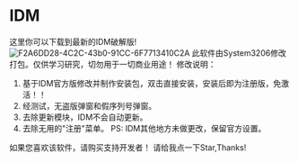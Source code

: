 # IDM
这里你可以下载到最新的IDM破解版!
![F2A6DD28-4C2C-43b0-91CC-6F7713410C2A](https://user-images.githubusercontent.com/82938236/180700121-c8d3e72d-10b6-41a3-8e9a-12f2071e994c.png)
此软件由System3206修改打包。仅供学习研究，切勿用于一切商业用途！
修改说明：
1. 基于IDM官方版修改并制作安装包，双击直接安装，安装后即为注册版，免激活！！
2. 经测试，无盗版弹窗和假序列号弹窗。
3. 去除更新模块，IDM不会自动更新。
4. 去除无用的"注册"菜单。
PS: IDM其他地方未做更改，保留官方设置。

如果您喜欢该软件，请购买支持开发者！
请给我点一下Star,Thanks!
